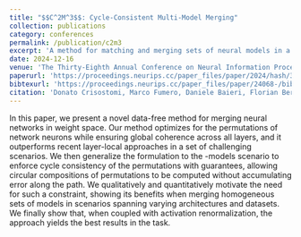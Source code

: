 ```yaml
---
title: "$$C^2M^3$$: Cycle-Consistent Multi-Model Merging"
collection: publications
category: conferences
permalink: /publication/c2m3
excerpt: 'A method for matching and merging sets of neural models in a cycle-consistent fashion.'
date: 2024-12-16
venue: 'The Thirty-Eighth Annual Conference on Neural Information Processing Systems (NeurIPS 2024)'
paperurl: 'https://proceedings.neurips.cc/paper_files/paper/2024/hash/3268f1e2474ef9d1af7f034401197a7f-Abstract-Conference.html'
bibtexurl: 'https://proceedings.neurips.cc/paper_files/paper/24068-/bibtex'
citation: 'Donato Crisostomi, Marco Fumero, Daniele Baieri, Florian Bernard, and Emanuele Rodolà. $$C^2M^3$$: Cycle-consistent multi-model merging. In Advances in Neural Information Processing Systems, 2025'
---
```


In this paper, we present a novel data-free method for merging neural networks in weight space. Our method optimizes for the permutations of network neurons while ensuring global coherence across all layers, and it outperforms recent layer-local approaches in a set of challenging scenarios. We then generalize the formulation to the -models scenario to enforce cycle consistency of the permutations with guarantees, allowing circular compositions of permutations to be computed without accumulating error along the path. We qualitatively and quantitatively motivate the need for such a constraint, showing its benefits when merging homogeneous sets of models in scenarios spanning varying architectures and datasets. We finally show that, when coupled with activation renormalization, the approach yields the best results in the task.
